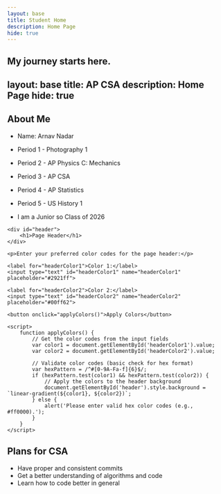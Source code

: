 ```yaml
---
layout: base
title: Student Home 
description: Home Page
hide: true
---
```


My journey starts here.
---
layout: base
title: AP CSA
description: Home Page
hide: true
---

<style>
.page-header {
  color: $header-heading-color;
  text-align: center;
  background-color: $header-bg-color;
  background-image: conic-gradient(from 215deg, $header-bg-color, $header-bg-color-secondary) !important;
</style>
## About Me
- <p> Name: Arnav Nadar</p> 
- <p> Period 1 - Photography 1
- <p> Period 2 - AP Physics C: Mechanics
- <p> Period 3 - AP CSA
- <p> Period 4 - AP Statistics 
- <p> Period 5 - US History 1
- <p>I am a Junior so Class of 2026</p>



<!DOCTYPE html>
<html lang="en">
<head>
    <meta charset="UTF-8">
    <meta name="viewport" content="width=device-width, initial-scale=1.0">
    <title>Change Header Color</title>
    <style>
        #header {
            padding: 20px;
            text-align: center;
            color: white;
            background: #2921ff; /* Default header color */
            transition: background 0.3s ease; /* Smooth transition for color change */
        }
    </style>
</head>
<body>

    <div id="header">
        <h1>Page Header</h1>
    </div>

    <p>Enter your preferred color codes for the page header:</p>
    
    <label for="headerColor1">Color 1:</label>
    <input type="text" id="headerColor1" name="headerColor1" placeholder="#2921ff">

    <label for="headerColor2">Color 2:</label>
    <input type="text" id="headerColor2" name="headerColor2" placeholder="#00ff62">

    <button onclick="applyColors()">Apply Colors</button>

    <script>
        function applyColors() {
            // Get the color codes from the input fields
            var color1 = document.getElementById('headerColor1').value;
            var color2 = document.getElementById('headerColor2').value;
            
            // Validate color codes (basic check for hex format)
            var hexPattern = /^#[0-9A-Fa-f]{6}$/;
            if (hexPattern.test(color1) && hexPattern.test(color2)) {
                // Apply the colors to the header background
                document.getElementById('header').style.background = `linear-gradient(${color1}, ${color2})`;
            } else {
                alert('Please enter valid hex color codes (e.g., #ff0000).');
            }
        }
    </script>

</body>
</html>


<!-- <script>

  function updateGradient() {
    var color1 = document.getElementById('headerColorPicker1').value;
    var color2 = document.getElementById('headerColorPicker2').value;
    var gradient = `conic-gradient(from 215deg, ${color1}, ${color2})`;
    document.querySelector('.page-header').style.setProperty('background-image', gradient);
  }

  document.getElementById('headerColorPicker1').addEventListener('input', updateGradient);
  document.getElementById('headerColorPicker2').addEventListener('input', updateGradient);
</script> -->

## Plans for CSA

  - Have proper and consistent commits
  - Get a better understanding of algorithms and code
  - Learn how to code better in general 

